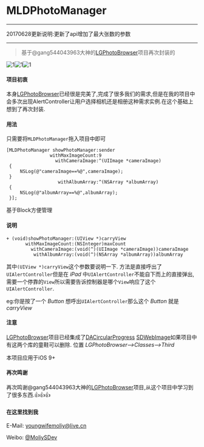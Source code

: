 # MLDPhotoManager

---
20170628更新说明:更新了api增加了最大张数的参数



---
>基于@gang544043963大神的[LGPhotoBrowser](https://github.com/gang544043963/LGPhotoBrowser)项目再次封装的

![1](http://onazihscc.bkt.clouddn.com/WechatIMG125.png
)![1](http://onazihscc.bkt.clouddn.com/WechatIMG123.png
)![1](http://onazihscc.bkt.clouddn.com/WechatIMG124.png
)

#### 项目初衷
本身[LGPhotoBrowser](https://github.com/gang544043963/LGPhotoBrowser)已经很是完美了,完成了很多我们的需求,但是在我的项目中会多次出现AlertController让用户选择相机还是相册这种需求实例.在这个基础上想到了再次封装.

#### 用法
只需要将`MLDPhotoManager`拖入项目中即可

```obj-c
[MLDPhotoManager showPhotoManager:sender
                withMaxImageCount:9
                  withCameraImage:^(UIImage *cameraImage)
 {
     NSLog(@"cameraImage==%@",cameraImage);
 }
                   withAlbumArray:^(NSArray *albumArray)
 {
     NSLog(@"albumArray==%@",albumArray);
 }];
```
基于Block方便管理

#### 说明

```obj-c
+ (void)showPhotoManager:(UIView *)carryView
       withMaxImageCount:(NSInteger)maxCount
         withCameraImage:(void(^)(UIImage *cameraImage))cameraImage
          withAlbumArray:(void(^)(NSArray *albumArray))albumArray
```
其中`(UIView *)carryView`这个参数要说明一下.
方法是直接呼出了`UIAlertController`但是在 *iPad* 中`UIAlertController`不能自下而上的直接弹出,需要一个停靠的`View`所以需要告诉控制器是哪个`View`响应了这个`UIAlertController`.

eg:你是按了一个 *Button* 想呼出`UIAlertController`那么这个 *Button* 就是 *carryView*

#### 注意
[LGPhotoBrowser](https://github.com/gang544043963/LGPhotoBrowser)项目已经集成了[DACircularProgress](https://github.com/danielamitay/DACircularProgress) [SDWebImage](https://github.com/rs/SDWebImage)如果项目中有这两个库的童鞋可以删除.
位置 *LGPhotoBrowser-->Classes-->Third*

本项目应用于iOS 9+

#### 再次鸣谢
再次鸣谢@gang544043963大神的[LGPhotoBrowser](https://github.com/gang544043963/LGPhotoBrowser)项目,从这个项目中学习到了很多东西.👍👍👍


#### 在这里找到我
E-Mail: youngwifemoliy@live.cn

Weibo: [@MoliySDev](http://weibo.com/moliy)
